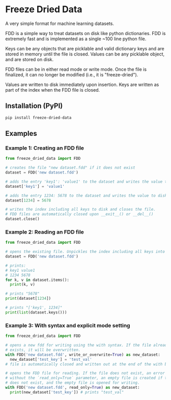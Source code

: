 # Freeze Dried Data
A very simple format for machine learning datasets.


FDD is a simple way to treat datasets on disk like python dictionaries.
FDD is extremely fast and is implemented as a single ~100 line python file.

Keys can be any objects that are picklable and valid dictionary keys and
are stored in memory until the file is closed. Values can be any picklable
object, and are stored on disk.

FDD files can be in either read mode or write mode. Once the file is finalized,
it can no longer be modified (i.e., it is "freeze-dried").

Values are written to disk immediately upon insertion. Keys are written
as part of the index when the FDD file is closed.

## Installation (PyPI)
```bash
pip install freeze-dried-data
```
## Examples

### Example 1: Creating an FDD file
```python
from freeze_dried_data import FDD

# creates the file "new dataset.fdd" if it does not exist
dataset = FDD('new dataset.fdd')

# adds the entry 'key1': 'value1' to the dataset and writes the value to disk
dataset['key1'] = 'value1'

# adds the entry 1234: 5678 to the dataset and writes the value to disk
dataset[1234] = 5678

# writes the index including all keys to disk and closes the file.
# FDD files are automatically closed upon __exit__() or __del__()
dataset.close()
```


### Example 2: Reading an FDD file
```python
from freeze_dried_data import FDD

# opens the existing file. Unpickles the index including all keys into memory.
dataset = FDD('new dataset.fdd')

# prints:
# key1 value1
# 1234 5678
for k, v in dataset.items():
  print(k, v)

# prints "5678"
print(dataset[1234])

# prints "['key1', 1234]"
print(list(dataset.keys()))
```

### Example 3: With syntax and explicit mode setting
```python
from freeze_dried_data import FDD

# opens a new fdd for writing using the with syntax. If the file already
# exists, it will be overwritten.
with FDD('new dataset.fdd', write_or_overwrite=True) as new_dataset:
  new_dataset['test_key'] = 'test_val'
# file is automatically closed and written out at the end of the with block.

# opens the FDD file for reading. If the file does not exist, an error is thrown.
# without the `read_only=True` parameter, an empty file is created if the file
# does not exist, and the empty file is opened for writing.
with FDD('new dataset.fdd', read_only=True) as new_dataset:
  print(new_dataset['test_key']) # prints "test_val"

```

